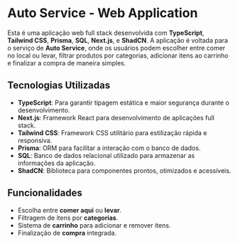 # Auto Service - Web Application

Esta é uma aplicação web full stack desenvolvida com **TypeScript**, **Tailwind CSS**, **Prisma**, **SQL**, **Next.js**, e **ShadCN**. A aplicação é voltada para o serviço de **Auto Service**, onde os usuários podem escolher entre comer no local ou levar, filtrar produtos por categorias, adicionar itens ao carrinho e finalizar a compra de maneira simples.

## Tecnologias Utilizadas

- **TypeScript**: Para garantir tipagem estática e maior segurança durante o desenvolvimento.
- **Next.js**: Framework React para desenvolvimento de aplicações full stack.
- **Tailwind CSS**: Framework CSS utilitário para estilização rápida e responsiva.
- **Prisma**: ORM para facilitar a interação com o banco de dados.
- **SQL**: Banco de dados relacional utilizado para armazenar as informações da aplicação.
- **ShadCN**: Biblioteca para componentes prontos, otimizados e acessíveis.

## Funcionalidades

- Escolha entre **comer aqui** ou **levar**.
- Filtragem de itens por **categorias**.
- Sistema de **carrinho** para adicionar e remover itens.
- Finalização de **compra** integrada.
